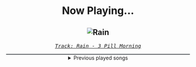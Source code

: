 <div align="center"> 
<h1>Now Playing...</h1>

![Rain](https://i.scdn.co/image/ab67616d00001e02ed104e6ca9f251ef636c8409)
--
_<samp><a href="https://open.spotify.com/track/6TVVA2qDVDCU9pJIMSKGo5">Track: Rain - 3 Pill Morning</a></samp>_

<div style="border: 1px #4B5054 solid"></div>
<details>
  <summary>
    Previous played songs
  </summary>
  <table>
    <thead>
      <tr>
        <th>
          Artist
        </th>
        <th>
          Song
        </th>
        <th>
          Link
        </th>
      </tr>
    </thead>
    <tbody>
      <tr><td>3 Pill Morning</td><td>Rain</td><td><a href="https://open.spotify.com/track/6TVVA2qDVDCU9pJIMSKGo5">https://open.spotify.com/track/6TVVA2qDVDCU9pJIMSKGo5</a></td></tr><tr><td>Korn</td><td>Insane</td><td><a href="https://open.spotify.com/track/6dzbHbDS3htE0Xr0FkELFK">https://open.spotify.com/track/6dzbHbDS3htE0Xr0FkELFK</a></td></tr><tr><td>Korn</td><td>Start The Healing</td><td><a href="https://open.spotify.com/track/3DRSkg7t5Jpa86TPIFGxBr">https://open.spotify.com/track/3DRSkg7t5Jpa86TPIFGxBr</a></td></tr><tr><td>Korn</td><td>Here To Stay</td><td><a href="https://open.spotify.com/track/66LT15XEqCaWiMG44NGQRE">https://open.spotify.com/track/66LT15XEqCaWiMG44NGQRE</a></td></tr><tr><td>Halestorm</td><td>Love Bites (So Do I)</td><td><a href="https://open.spotify.com/track/0hKLGoFtQiMHUzmquTyzpS">https://open.spotify.com/track/0hKLGoFtQiMHUzmquTyzpS</a></td></tr><tr><td>Light The Torch</td><td>Raise the Dead</td><td><a href="https://open.spotify.com/track/7uQIKu7Rd3q6RBzLq6ztds">https://open.spotify.com/track/7uQIKu7Rd3q6RBzLq6ztds</a></td></tr><tr><td>Black Veil Brides</td><td>Bleeders</td><td><a href="https://open.spotify.com/track/3KprCokhFBVLLGyQVu5XaN">https://open.spotify.com/track/3KprCokhFBVLLGyQVu5XaN</a></td></tr><tr><td>Our Promise</td><td>Panic Waves</td><td><a href="https://open.spotify.com/track/2UE48m09FyDdc6Ot1sGKqS">https://open.spotify.com/track/2UE48m09FyDdc6Ot1sGKqS</a></td></tr><tr><td>Imminence</td><td>Paralyzed</td><td><a href="https://open.spotify.com/track/0CnjziflUO3AMG8G5IkXGz">https://open.spotify.com/track/0CnjziflUO3AMG8G5IkXGz</a></td></tr><tr><td>Bring Me The Horizon</td><td>liMOusIne (feat. AURORA)</td><td><a href="https://open.spotify.com/track/6tVahG14lCjexVQnYWKgwF">https://open.spotify.com/track/6tVahG14lCjexVQnYWKgwF</a></td></tr><tr><td>Ice Nine Kills</td><td>Rainy Day</td><td><a href="https://open.spotify.com/track/3AkCkuC8LuRFEnvyKBQUOg">https://open.spotify.com/track/3AkCkuC8LuRFEnvyKBQUOg</a></td></tr><tr><td>Bad Omens</td><td>THE DEATH OF PEACE OF MIND</td><td><a href="https://open.spotify.com/track/6tRneEcItwpSxBtqgem5Dr">https://open.spotify.com/track/6tRneEcItwpSxBtqgem5Dr</a></td></tr><tr><td>We Came As Romans</td><td>Plagued</td><td><a href="https://open.spotify.com/track/6xC8tcFBMMjJIyfPw66lDF">https://open.spotify.com/track/6xC8tcFBMMjJIyfPw66lDF</a></td></tr><tr><td>Wage War</td><td>MAGNETIC</td><td><a href="https://open.spotify.com/track/73mrvMAAKWrgbT894Aevf7">https://open.spotify.com/track/73mrvMAAKWrgbT894Aevf7</a></td></tr><tr><td>Bring Me The Horizon</td><td>Kingslayer (feat. BABYMETAL)</td><td><a href="https://open.spotify.com/track/7CAbF0By0Fpnbiu6Xn5ZF7">https://open.spotify.com/track/7CAbF0By0Fpnbiu6Xn5ZF7</a></td></tr><tr><td>Asking Alexandria</td><td>Dark Void</td><td><a href="https://open.spotify.com/track/76DODhl0vwR4CpWKexVF4U">https://open.spotify.com/track/76DODhl0vwR4CpWKexVF4U</a></td></tr><tr><td>Of Virtue</td><td>Cut Me Open</td><td><a href="https://open.spotify.com/track/0XrjH7Y2BBPCV58EnrcUPS">https://open.spotify.com/track/0XrjH7Y2BBPCV58EnrcUPS</a></td></tr><tr><td>Imminence</td><td>Chasing Shadows</td><td><a href="https://open.spotify.com/track/0SIKrp2SkPmflfKtCNkZXX">https://open.spotify.com/track/0SIKrp2SkPmflfKtCNkZXX</a></td></tr><tr><td>Bad Omens</td><td>Glass Houses</td><td><a href="https://open.spotify.com/track/5isGPubntLfwqe1C8FYyrQ">https://open.spotify.com/track/5isGPubntLfwqe1C8FYyrQ</a></td></tr><tr><td>Siamese</td><td>The Shape Of Water</td><td><a href="https://open.spotify.com/track/6x9KQT3H2YLqsg8VHPDrmr">https://open.spotify.com/track/6x9KQT3H2YLqsg8VHPDrmr</a></td></tr>
    </tbody>
  </table>
</details>

</div>
